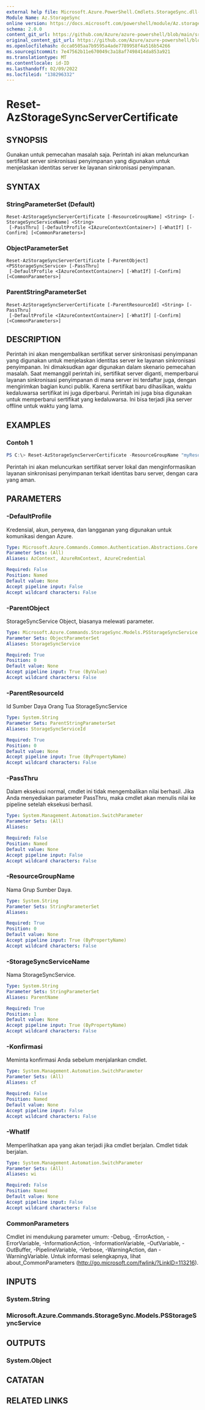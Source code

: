 ```yaml
---
external help file: Microsoft.Azure.PowerShell.Cmdlets.StorageSync.dll-Help.xml
Module Name: Az.StorageSync
online version: https://docs.microsoft.com/powershell/module/Az.storagesync/reset-Azstoragesyncservercertificate
schema: 2.0.0
content_git_url: https://github.com/Azure/azure-powershell/blob/main/src/StorageSync/StorageSync/help/Reset-AzStorageSyncServerCertificate.md
original_content_git_url: https://github.com/Azure/azure-powershell/blob/main/src/StorageSync/StorageSync/help/Reset-AzStorageSyncServerCertificate.md
ms.openlocfilehash: dcca0505aa7b9595a4ade7789958f4a516b54266
ms.sourcegitcommit: 7e47562b11e670049c3a18af7498414da853a921
ms.translationtype: MT
ms.contentlocale: id-ID
ms.lasthandoff: 02/09/2022
ms.locfileid: "138296332"
---
```

# Reset-AzStorageSyncServerCertificate

## SYNOPSIS
Gunakan untuk pemecahan masalah saja. Perintah ini akan meluncurkan sertifikat server sinkronisasi penyimpanan yang digunakan untuk menjelaskan identitas server ke layanan sinkronisasi penyimpanan.

## SYNTAX

### StringParameterSet (Default)
```
Reset-AzStorageSyncServerCertificate [-ResourceGroupName] <String> [-StorageSyncServiceName] <String>
 [-PassThru] [-DefaultProfile <IAzureContextContainer>] [-WhatIf] [-Confirm] [<CommonParameters>]
```

### ObjectParameterSet
```
Reset-AzStorageSyncServerCertificate [-ParentObject] <PSStorageSyncService> [-PassThru]
 [-DefaultProfile <IAzureContextContainer>] [-WhatIf] [-Confirm] [<CommonParameters>]
```

### ParentStringParameterSet
```
Reset-AzStorageSyncServerCertificate [-ParentResourceId] <String> [-PassThru]
 [-DefaultProfile <IAzureContextContainer>] [-WhatIf] [-Confirm] [<CommonParameters>]
```

## DESCRIPTION
Perintah ini akan mengembalikan sertifikat server sinkronisasi penyimpanan yang digunakan untuk menjelaskan identitas server ke layanan sinkronisasi penyimpanan. Ini dimaksudkan agar digunakan dalam skenario pemecahan masalah. Saat memanggil perintah ini, sertifikat server diganti, memperbarui layanan sinkronisasi penyimpanan di mana server ini terdaftar juga, dengan mengirimkan bagian kunci publik. Karena sertifikat baru dihasilkan, waktu kedaluwarsa sertifikat ini juga diperbarui. Perintah ini juga bisa digunakan untuk memperbarui sertifikat yang kedaluwarsa. Ini bisa terjadi jika server offline untuk waktu yang lama.

## EXAMPLES

### Contoh 1
```powershell
PS C:\> Reset-AzStorageSyncServerCertificate -ResourceGroupName "myResourceGroup" -StorageSyncServiceName "myStorageSyncServiceName"
```

Perintah ini akan meluncurkan sertifikat server lokal dan menginformasikan layanan sinkronisasi penyimpanan terkait identitas baru server, dengan cara yang aman.

## PARAMETERS

### -DefaultProfile
Kredensial, akun, penyewa, dan langganan yang digunakan untuk komunikasi dengan Azure.

```yaml
Type: Microsoft.Azure.Commands.Common.Authentication.Abstractions.Core.IAzureContextContainer
Parameter Sets: (All)
Aliases: AzContext, AzureRmContext, AzureCredential

Required: False
Position: Named
Default value: None
Accept pipeline input: False
Accept wildcard characters: False
```

### -ParentObject
StorageSyncService Object, biasanya melewati parameter.

```yaml
Type: Microsoft.Azure.Commands.StorageSync.Models.PSStorageSyncService
Parameter Sets: ObjectParameterSet
Aliases: StorageSyncService

Required: True
Position: 0
Default value: None
Accept pipeline input: True (ByValue)
Accept wildcard characters: False
```

### -ParentResourceId
Id Sumber Daya Orang Tua StorageSyncService

```yaml
Type: System.String
Parameter Sets: ParentStringParameterSet
Aliases: StorageSyncServiceId

Required: True
Position: 0
Default value: None
Accept pipeline input: True (ByPropertyName)
Accept wildcard characters: False
```

### -PassThru
Dalam eksekusi normal, cmdlet ini tidak mengembalikan nilai berhasil. Jika Anda menyediakan parameter PassThru, maka cmdlet akan menulis nilai ke pipeline setelah eksekusi berhasil.

```yaml
Type: System.Management.Automation.SwitchParameter
Parameter Sets: (All)
Aliases:

Required: False
Position: Named
Default value: None
Accept pipeline input: False
Accept wildcard characters: False
```

### -ResourceGroupName
Nama Grup Sumber Daya.

```yaml
Type: System.String
Parameter Sets: StringParameterSet
Aliases:

Required: True
Position: 0
Default value: None
Accept pipeline input: True (ByPropertyName)
Accept wildcard characters: False
```

### -StorageSyncServiceName
Nama StorageSyncService.

```yaml
Type: System.String
Parameter Sets: StringParameterSet
Aliases: ParentName

Required: True
Position: 1
Default value: None
Accept pipeline input: True (ByPropertyName)
Accept wildcard characters: False
```

### -Konfirmasi
Meminta konfirmasi Anda sebelum menjalankan cmdlet.

```yaml
Type: System.Management.Automation.SwitchParameter
Parameter Sets: (All)
Aliases: cf

Required: False
Position: Named
Default value: None
Accept pipeline input: False
Accept wildcard characters: False
```

### -WhatIf
Memperlihatkan apa yang akan terjadi jika cmdlet berjalan. Cmdlet tidak berjalan.

```yaml
Type: System.Management.Automation.SwitchParameter
Parameter Sets: (All)
Aliases: wi

Required: False
Position: Named
Default value: None
Accept pipeline input: False
Accept wildcard characters: False
```

### CommonParameters
Cmdlet ini mendukung parameter umum: -Debug, -ErrorAction, -ErrorVariable, -InformationAction, -InformationVariable, -OutVariable, -OutBuffer, -PipelineVariable, -Verbose, -WarningAction, dan -WarningVariable. Untuk informasi selengkapnya, lihat about_CommonParameters (http://go.microsoft.com/fwlink/?LinkID=113216).

## INPUTS

### System.String

### Microsoft.Azure.Commands.StorageSync.Models.PSStorageSyncService

## OUTPUTS

### System.Object
## CATATAN

## RELATED LINKS
